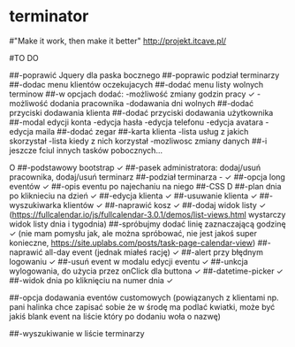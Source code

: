 # terminator
#"Make it work, then make it better"
http://projekt.itcave.pl/

#TO DO

##-poprawić Jquery dla paska bocznego
##-poprawic podział terminarzy
##-dodac menu klientów oczekujacych
##-dodać menu listy wolnych terminow
##-w opcjach dodać:
-możliwość zmiany godzin pracy ✓
-możliwość dodania pracownika
-dodawania dni wolnych
##-dodać przyciski dodawania klienta
##-dodać przyciski dodawania użytkownika
##-modal edycji konta
-edycja hasła
-edycja telefonu
-edycja avatara
-edycja maila
##-dodać zegar
##-karta klienta
-lista usług z jakich skorzystał 
-lista kiedy z nich korzystał
-mozliwosc zmiany danych
##-i jeszcze fciul innych tasków pobocznych...

O
##-podstawowy bootstrap ✓
##-pasek administratora: dodaj/usuń pracownika, dodaj/usuń terminarz
##-podział terminarza - ✓
##-opcja long eventów ✓
##-opis eventu po najechaniu na niego
##-CSS
D
##-plan dnia po kliknieciu na dzień ✓
##-edycja klienta ✓
##-usuwanie klienta ✓
##-wyszukiwarka klientów ✓
##-naprawić kosz ✓
##-dodaj widok listy ✓
(https://fullcalendar.io/js/fullcalendar-3.0.1/demos/list-views.html wystarczy widok listy dnia i tygodnia)
##-spróbujmy dodać linię zaznaczającą godzinę ✓
(nie mam pomysłu jak, ale można spróbować, nie jest jakoś super konieczne, https://site.uplabs.com/posts/task-page-calendar-view)
##-naprawić all-day event (jednak miałeś rację) ✓
##-alert przy błędnym logowaniu ✓
##-usuń event w modalu edycji eventu ✓
##-unkcja wylogowania, do użycia przez onClick dla buttona ✓
##-datetime-picker ✓
##-widok dnia po kliknięciu na numer dnia ✓

##-opcja dodawania eventów customowych
(powiązanych z klientami np. pani halinka chce zapisać sobie że w środę ma podlać kwiatki,
może być jakiś blank event na liście który po dodaniu woła o nazwę)

##-wyszukiwanie w liście terminarzy
